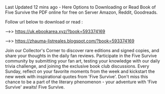 Last Updated 12 mins ago - Here Options to Downloading or Read Book of Five Survive the PDF online for free on Server Amazon, Reddit, Goodreads.
 
Follow url below to download or read :
 
-->> https://uk.ebookarea.xyz/?book=593374169
 
-->> https://zhauma-listreales.blogspot.com/?book=593374169
 
Join our Collector's Corner to discover rare editions and signed copies, and share your thoughts in the daily fan reviews.
Participate in the Five Survive community by submitting your fan art, testing your knowledge with our daily trivia challenge, and joining the exclusive book club discussions.
Every Sunday, reflect on your favorite moments from the week and kickstart the new week with inspirational quotes from 'Five Survive'. Don't miss this chance to be a part of the literary phenomenon - your adventure with 'Five Survive' awaits! Five Survive.
